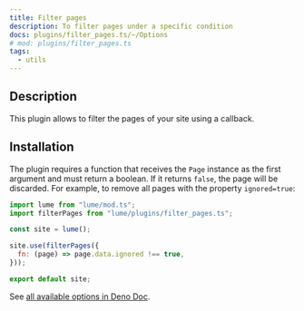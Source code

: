 ```yaml
---
title: Filter pages
description: To filter pages under a specific condition
docs: plugins/filter_pages.ts/~/Options
# mod: plugins/filter_pages.ts
tags:
  - utils
---
```


## Description

This plugin allows to filter the pages of your site using a callback.

## Installation

The plugin requires a function that receives the `Page` instance as the first
argument and must return a boolean. If it returns `false`, the page will be
discarded. For example, to remove all pages with the property `ignored=true`:

```js
import lume from "lume/mod.ts";
import filterPages from "lume/plugins/filter_pages.ts";

const site = lume();

site.use(filterPages({
  fn: (page) => page.data.ignored !== true,
}));

export default site;
```

See
[all available options in Deno Doc](https://doc.deno.land/https/deno.land/x/lume/plugins/filter_pages.ts/~/Options).
